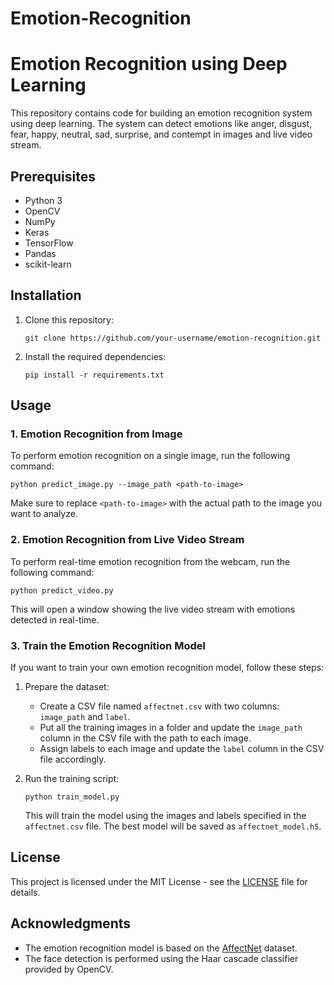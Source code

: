 # Emotion-Recognition

# Emotion Recognition using Deep Learning

This repository contains code for building an emotion recognition system using deep learning. The system can detect emotions like anger, disgust, fear, happy, neutral, sad, surprise, and contempt in images and live video stream.

## Prerequisites

- Python 3
- OpenCV
- NumPy
- Keras
- TensorFlow
- Pandas
- scikit-learn

## Installation

1. Clone this repository:

   ```
   git clone https://github.com/your-username/emotion-recognition.git
   ```

2. Install the required dependencies:

   ```
   pip install -r requirements.txt
   ```

## Usage

### 1. Emotion Recognition from Image

To perform emotion recognition on a single image, run the following command:

```
python predict_image.py --image_path <path-to-image>
```

Make sure to replace `<path-to-image>` with the actual path to the image you want to analyze.

### 2. Emotion Recognition from Live Video Stream

To perform real-time emotion recognition from the webcam, run the following command:

```
python predict_video.py
```

This will open a window showing the live video stream with emotions detected in real-time.

### 3. Train the Emotion Recognition Model

If you want to train your own emotion recognition model, follow these steps:

1. Prepare the dataset:
   - Create a CSV file named `affectnet.csv` with two columns: `image_path` and `label`.
   - Put all the training images in a folder and update the `image_path` column in the CSV file with the path to each image.
   - Assign labels to each image and update the `label` column in the CSV file accordingly.

2. Run the training script:

   ```
   python train_model.py
   ```

   This will train the model using the images and labels specified in the `affectnet.csv` file. The best model will be saved as `affectnet_model.h5`.

## License

This project is licensed under the MIT License - see the [LICENSE](LICENSE) file for details.

## Acknowledgments

- The emotion recognition model is based on the [AffectNet](http://mohammadmahoor.com/affectnet/) dataset.
- The face detection is performed using the Haar cascade classifier provided by OpenCV.
